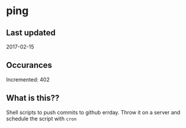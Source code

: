 # ping

## Last updated
2017-02-15

## Occurances
Incremented: 402

## What is this??
Shell scripts to push commits to github errday. Throw it on a server and schedule the script with `cron`
